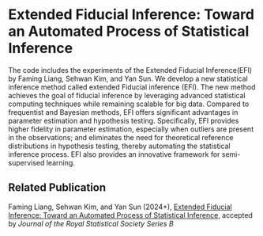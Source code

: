 Extended Fiducial Inference: Toward an Automated Process of Statistical Inference
===============

The code includes the experiments of the Extended Fiducial Inference(EFI) by Faming Liang, Sehwan Kim, and Yan Sun. We develop a new statistical inference method called extended Fiducial inference (EFI). 
The new method achieves the goal of fiducial inference by leveraging advanced statistical computing techniques while remaining scalable for big data. Compared to frequentist and Bayesian methods, EFI offers significant advantages in parameter estimation and hypothesis testing. Specifically, EFI provides higher fidelity in parameter estimation, especially when outliers are present in the observations; and eliminates the need for theoretical reference distributions in hypothesis testing, thereby automating the statistical inference process. EFI also provides an innovative framework for semi-supervised learning.

## Related Publication

Faming Liang, Sehwan Kim, and Yan Sun (2024+), [Extended Fiducial Inference: Toward an Automated Process of Statistical Inference](https://arxiv.org/abs/2407.21622), accepted by *Journal of the Royal Statistical Society Series B*


